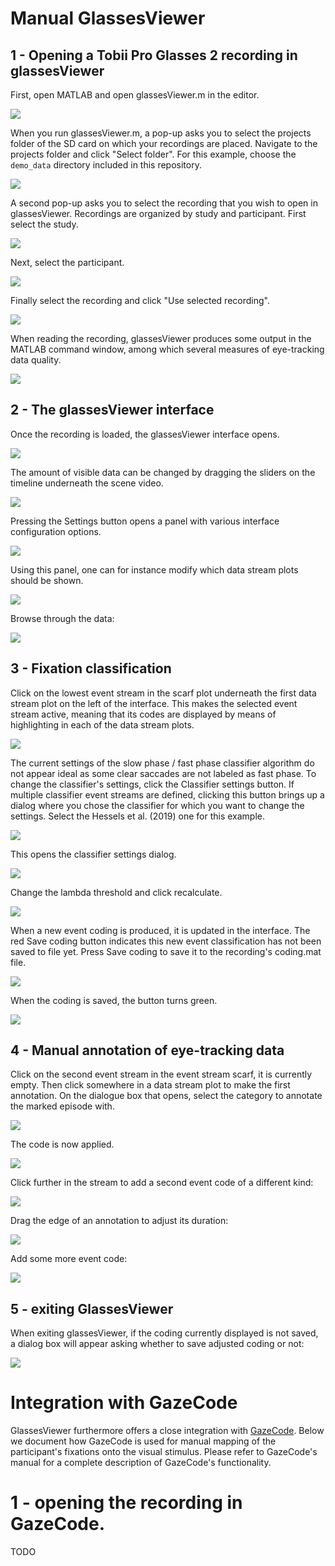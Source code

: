 # Manual GlassesViewer

## 1 - Opening a Tobii Pro Glasses 2 recording in glassesViewer

First, open MATLAB and open glassesViewer.m in the editor.

![](screenshots/001.png)

When you run glassesViewer.m, a pop-up asks you to select the projects folder of the SD card on which your recordings are placed. Navigate to the projects folder and click "Select folder". For this example, choose the `demo_data` directory included in this repository.

![](screenshots/002.png)

A second pop-up asks you to select the recording that you wish to open in glassesViewer. Recordings are organized by study and participant. First select the study.

![](screenshots/003.png)

Next, select the participant.

![](screenshots/004.png)

Finally select the recording and click "Use selected recording".

![](screenshots/005.png)

When reading the recording, glassesViewer produces some output in the MATLAB command window, among which several measures of eye-tracking data quality.

![](screenshots/006.png)

## 2 - The glassesViewer interface

Once the recording is loaded, the glassesViewer interface opens.

![](screenshots/007.png)

The amount of visible data can be changed by dragging the sliders on the timeline underneath the scene video.

![](screenshots/008.png)

Pressing the Settings button opens a panel with various interface configuration options.

![](screenshots/009.png)

Using this panel, one can for instance modify which data stream plots should be shown.

![](screenshots/010.png)

Browse through the data:

![](screenshots/011.png)

## 3 - Fixation classification

Click on the lowest event stream in the scarf plot underneath the first data stream plot on the left of the interface. This makes the selected event stream active, meaning that its codes are displayed by means of highlighting in each of the data stream plots.

![](screenshots/012.png)

The current settings of the slow phase / fast phase classifier algorithm do not appear ideal as some clear saccades are not labeled as fast phase. To change the classifier's settings, click the Classifier settings button.
If multiple classifier event streams are defined, clicking this button brings up a dialog where you chose the classifier for which you want to change the settings. Select the Hessels et al. (2019) one for this example.

![](screenshots/013.png)

This opens the classifier settings dialog.

![](screenshots/014.png)

Change the lambda threshold and click recalculate.

![](screenshots/015.png)

When a new event coding is produced, it is updated in the interface. The red Save coding button indicates this new event classification has not been saved to file yet. Press Save coding to save it to the recording's coding.mat file.

![](screenshots/016.png)

When the coding is saved, the button turns green.

![](screenshots/017.png)

## 4 - Manual annotation of eye-tracking data

Click on the second event stream in the event stream scarf, it is currently empty. Then click somewhere in a data stream plot to make the first annotation. On the dialogue box that opens, select the category to annotate the marked episode with.

![](screenshots/018.png)

The code is now applied.

![](screenshots/019.png)

Click further in the stream to add a second event code of a different kind:

![](screenshots/020.png)

Drag the edge of an annotation to adjust its duration:

![](screenshots/021.png)

Add some more event code:

![](screenshots/022.png)

## 5 - exiting GlassesViewer

When exiting glassesViewer, if the coding currently displayed is not saved, a dialog box will appear asking whether to save adjusted coding or not:

![](screenshots/023.png)

# Integration with GazeCode

GlassesViewer furthermore offers a close integration with [GazeCode](https://github.com/jsbenjamins/gazecode). Below we document how GazeCode is used for manual mapping of the participant's fixations onto the visual stimulus. Please refer to GazeCode's manual for a complete description of GazeCode's functionality.

# 1 - opening the recording in GazeCode.
TODO
